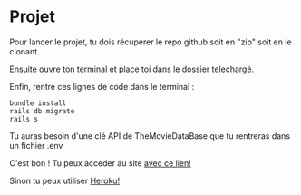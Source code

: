 # Projet


Pour lancer le projet, tu dois récuperer le repo github soit en "zip" soit en le clonant.

Ensuite ouvre ton terminal et place toi dans le dossier telechargé.

Enfin, rentre ces lignes de code dans le terminal :

``` 
bundle install 
rails db:migrate
rails s
```

Tu auras besoin d'une clé API de TheMovieDataBase que tu rentreras dans un fichier .env

C'est bon ! Tu peux acceder au site <a href="http://localhost:3000/">avec ce lien!</a>

Sinon tu peux utiliser <a href="https://jeveuxdodo.herokuapp.com">Heroku!</a>

